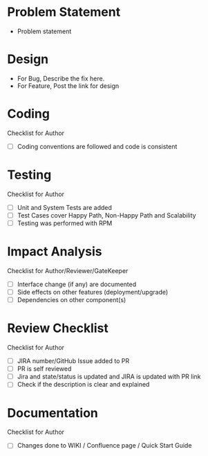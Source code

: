 # Problem Statement
- Problem statement

# Design
-  For Bug, Describe the fix here.
-  For Feature, Post the link for design

# Coding
   Checklist for Author
-   [ ] Coding conventions are followed and code is consistent

# Testing 
  Checklist for Author
-   [ ] Unit and System Tests are added
-   [ ] Test Cases cover Happy Path, Non-Happy Path and Scalability
-   [ ] Testing was performed with RPM

# Impact Analysis
  Checklist for Author/Reviewer/GateKeeper
-   [ ] Interface change (if any) are documented
-   [ ] Side effects on other features (deployment/upgrade)
-   [ ] Dependencies on other component(s)

# Review Checklist 
  Checklist for Author
-   [ ] JIRA number/GitHub Issue added to PR
-   [ ] PR is self reviewed
-   [ ] Jira and state/status is updated and JIRA is updated with PR link
-   [ ] Check if the description is clear and explained

# Documentation
  Checklist for Author
-   [ ] Changes done to WIKI / Confluence page / Quick Start Guide